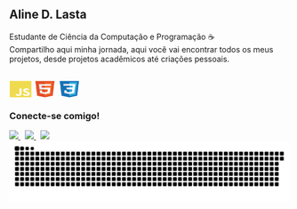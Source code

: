 ## Aline D. Lasta 
<p>Estudante de Ciência da Computação e Programação ☕<br>
Compartilho aqui minha jornada, aqui você vai encontrar todos os meus projetos,
desde projetos acadêmicos até criações pessoais.
</p>

<div style="display: inline_block"><br>
  <img align="center" alt="Aline-js" height="30" width="40" src="https://raw.githubusercontent.com/devicons/devicon/master/icons/javascript/javascript-plain.svg">
  <img align="center" alt="Aline-HTML" height="30" width="40" src="https://raw.githubusercontent.com/devicons/devicon/master/icons/html5/html5-original.svg">
  <img align="center" alt="Aline-CSS" height="30" width="40" src="https://raw.githubusercontent.com/devicons/devicon/master/icons/css3/css3-original.svg">
<br>

<h3 style="text-align: left;">Conecte-se comigo!</h3>

<a href="mailto:diaslasta@gmail.com" target="_blank" style="margin-right: 8px;">
  <img src="https://img.shields.io/badge/-Gmail-000?style=for-the-badge&logo=gmail&logoColor=FF00F6&color=000000" style="height: 30px;">
</a>

<a href="https://www.linkedin.com/in/aline-lasta-b456b7263/" target="_blank" style="margin-right: 8px;">
  <img src="https://img.shields.io/badge/-LinkedIn-000?style=for-the-badge&logo=linkedin&logoColor=FF00F6&color=000000" style="height: 30px;">
</a>

<a href="https://www.instagram.com/ally.lasta/" target="_blank">
  <img src="https://img.shields.io/badge/-Instagram-000?style=for-the-badge&logo=instagram&logoColor=FF00F6&color=000000" style="height: 30px;">
</a>


<picture align="center">
  <source media="(prefers-color-scheme: dark)" srcset="https://raw.githubusercontent.com/AlineDLasta/AlineDLasta/output/github-contribution-grid-snake-dark.svg">
  <source media="(prefers-color-scheme: light)" srcset="https://raw.githubusercontent.com/AlineDLasta/AlineDLasta/output/github-contribution-grid-snake-dark.svg">
  <img align="center" alt="github contribution grid snake animation" src="https://raw.githubusercontent.com/AlineDLasta/AlineDLasta/output/github-contribution-grid-snake.svg">
</picture>
